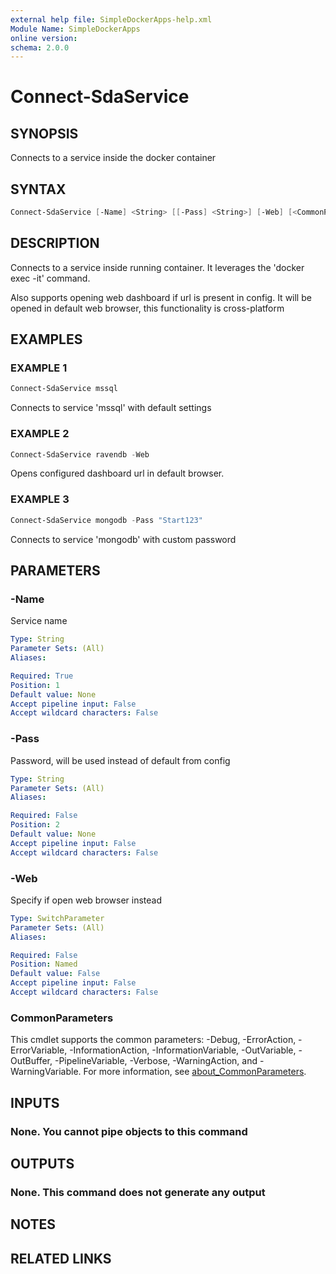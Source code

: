 ```yaml
---
external help file: SimpleDockerApps-help.xml
Module Name: SimpleDockerApps
online version:
schema: 2.0.0
---
```


# Connect-SdaService

## SYNOPSIS

Connects to a service inside the docker container

## SYNTAX

```powershell
Connect-SdaService [-Name] <String> [[-Pass] <String>] [-Web] [<CommonParameters>]
```

## DESCRIPTION

Connects to a service inside running container.
It leverages the 'docker exec -it' command.

Also supports opening web dashboard if url is present in config.
It will be opened in default web browser, this functionality is cross-platform

## EXAMPLES

### EXAMPLE 1

```powershell
Connect-SdaService mssql
```

Connects to service 'mssql' with default settings

### EXAMPLE 2

```powershell
Connect-SdaService ravendb -Web
```

Opens configured dashboard url in default browser.

### EXAMPLE 3

```powershell
Connect-SdaService mongodb -Pass "Start123"
```

Connects to service 'mongodb' with custom password

## PARAMETERS

### -Name

Service name

```yaml
Type: String
Parameter Sets: (All)
Aliases:

Required: True
Position: 1
Default value: None
Accept pipeline input: False
Accept wildcard characters: False
```

### -Pass

Password, will be used instead of default from config

```yaml
Type: String
Parameter Sets: (All)
Aliases:

Required: False
Position: 2
Default value: None
Accept pipeline input: False
Accept wildcard characters: False
```

### -Web

Specify if open web browser instead

```yaml
Type: SwitchParameter
Parameter Sets: (All)
Aliases:

Required: False
Position: Named
Default value: False
Accept pipeline input: False
Accept wildcard characters: False
```

### CommonParameters

This cmdlet supports the common parameters: -Debug, -ErrorAction, -ErrorVariable, -InformationAction, -InformationVariable, -OutVariable, -OutBuffer, -PipelineVariable, -Verbose, -WarningAction, and -WarningVariable. For more information, see [about_CommonParameters](http://go.microsoft.com/fwlink/?LinkID=113216).

## INPUTS

### None. You cannot pipe objects to this command

## OUTPUTS

### None. This command does not generate any output

## NOTES

## RELATED LINKS
